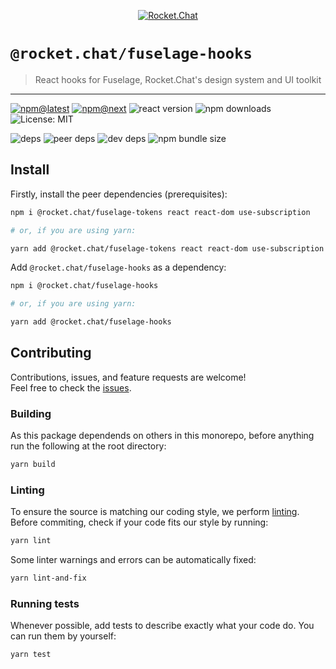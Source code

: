 <!--header-->

<p align="center">
  <a href="https://rocket.chat" title="Rocket.Chat">
    <img src="https://github.com/RocketChat/Rocket.Chat.Artwork/raw/master/Logos/2020/png/logo-horizontal-red.png" alt="Rocket.Chat" />
  </a>
</p>

# `@rocket.chat/fuselage-hooks`

> React hooks for Fuselage, Rocket.Chat's design system and UI toolkit

---

[![npm@latest](https://img.shields.io/npm/v/@rocket.chat/fuselage-hooks/latest?style=flat-square)](https://www.npmjs.com/package/@rocket.chat/icons/v/latest) [![npm@next](https://img.shields.io/npm/v/@rocket.chat/fuselage-hooks/next?style=flat-square)](https://www.npmjs.com/package/@rocket.chat/icons/v/next) ![react version](https://img.shields.io/npm/dependency-version/@rocket.chat/fuselage-hooks/peer/react?style=flat-square) ![npm downloads](https://img.shields.io/npm/dw/@rocket.chat/fuselage-hooks?style=flat-square) ![License: MIT](https://img.shields.io/npm/l/@rocket.chat/fuselage-hooks?style=flat-square)

![deps](https://img.shields.io/david/RocketChat/Rocket.Chat.Fuselage?path=packages%2Ffuselage-hooks&style=flat-square) ![peer deps](https://img.shields.io/david/peer/RocketChat/Rocket.Chat.Fuselage?path=packages%2Ffuselage-hooks&style=flat-square) ![dev deps](https://img.shields.io/david/dev/RocketChat/Rocket.Chat.Fuselage?path=packages%2Ffuselage-hooks&style=flat-square) ![npm bundle size](https://img.shields.io/bundlephobia/min/@rocket.chat/fuselage-hooks?style=flat-square)

<!--/header-->

## Install

<!--install-->

Firstly, install the peer dependencies (prerequisites):

```sh
npm i @rocket.chat/fuselage-tokens react react-dom use-subscription

# or, if you are using yarn:

yarn add @rocket.chat/fuselage-tokens react react-dom use-subscription
```

Add `@rocket.chat/fuselage-hooks` as a dependency:

```sh
npm i @rocket.chat/fuselage-hooks

# or, if you are using yarn:

yarn add @rocket.chat/fuselage-hooks
```

<!--/install-->

## Contributing

<!--contributing(msg)-->

Contributions, issues, and feature requests are welcome!<br />
Feel free to check the [issues](https://github.com/RocketChat/Rocket.Chat.Fuselage/issues).

<!--/contributing(msg)-->

### Building

As this package dependends on others in this monorepo, before anything run the following at the root directory:

<!--yarn(build)-->

```sh
yarn build
```

<!--/yarn(build)-->

### Linting

To ensure the source is matching our coding style, we perform [linting](<https://en.wikipedia.org/wiki/Lint_(software)>).
Before commiting, check if your code fits our style by running:

<!--yarn(lint)-->

```sh
yarn lint
```

<!--/yarn(lint)-->

Some linter warnings and errors can be automatically fixed:

<!--yarn(lint-and-fix)-->

```sh
yarn lint-and-fix
```

<!--/yarn(lint-and-fix)-->

### Running tests

Whenever possible, add tests to describe exactly what your code do. You can run them by yourself:

<!--yarn(test)-->

```sh
yarn test
```

<!--/yarn(test)-->
